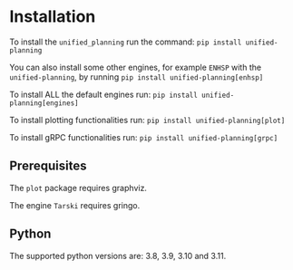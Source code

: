 # Installation

To install the `unified_planning` run the command: ``pip install unified-planning``

You can also install some other engines, for example `ENHSP` with the `unified-planning`, by running ``pip install unified-planning[enhsp]``

To install ALL the default engines run: ``pip install unified-planning[engines]``

To install plotting functionalities run: ``pip install unified-planning[plot]``

To install gRPC functionalities run: ``pip install unified-planning[grpc]``


## Prerequisites

The `plot` package requires graphviz.

The engine `Tarski` requires gringo.


## Python

The supported python versions are: 3.8, 3.9, 3.10 and 3.11.